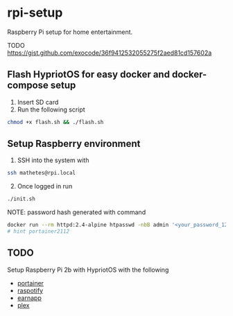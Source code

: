 # rpi-setup
Raspberry Pi setup for home entertainment.

TODO
https://gist.github.com/exocode/36f9412532055275f2aed81cd157602a


## Flash HypriotOS for easy docker and docker-compose setup
1. Insert SD card
2. Run the following script
```bash
chmod +x flash.sh && ./flash.sh
```

## Setup Raspberry environment
1. SSH into the system with
```bash
ssh mathetes@rpi.local
```
2. Once logged in run
```bash
./init.sh
```

NOTE: password hash generated with command
```bash
docker run --rm httpd:2.4-alpine htpasswd -nbB admin '<your_password_12_chars_or_more>' | cut -d ":" -f 2
# hint portainer2112
```

## TODO
Setup Raspberry Pi 2b with HypriotOS with the following

- [portainer](https://github.com/portainer/portainer)
- [raspotify](https://github.com/flaviostutz/rpi-spotify)
- [earnapp](https://hub.docker.com/r/fazalfarhan01/earnapp)
- [plex](https://hub.docker.com/r/linuxserver/plex)
